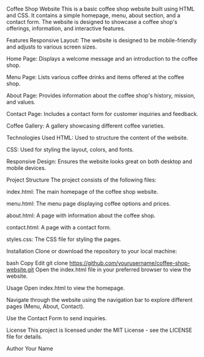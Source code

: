 Coffee Shop Website
This is a basic coffee shop website built using HTML and CSS. It contains a simple homepage, menu, about section, and a contact form. The website is designed to showcase a coffee shop's offerings, information, and interactive features.

Features
Responsive Layout: The website is designed to be mobile-friendly and adjusts to various screen sizes.

Home Page: Displays a welcome message and an introduction to the coffee shop.

Menu Page: Lists various coffee drinks and items offered at the coffee shop.

About Page: Provides information about the coffee shop's history, mission, and values.

Contact Page: Includes a contact form for customer inquiries and feedback.

Coffee Gallery: A gallery showcasing different coffee varieties.

Technologies Used
HTML: Used to structure the content of the website.

CSS: Used for styling the layout, colors, and fonts.

Responsive Design: Ensures the website looks great on both desktop and mobile devices.

Project Structure
The project consists of the following files:

index.html: The main homepage of the coffee shop website.

menu.html: The menu page displaying coffee options and prices.

about.html: A page with information about the coffee shop.

contact.html: A page with a contact form.

styles.css: The CSS file for styling the pages.

Installation
Clone or download the repository to your local machine:

bash
Copy
Edit
git clone https://github.com/yourusername/coffee-shop-website.git
Open the index.html file in your preferred browser to view the website.

Usage
Open index.html to view the homepage.

Navigate through the website using the navigation bar to explore different pages (Menu, About, Contact).

Use the Contact Form to send inquiries.

License
This project is licensed under the MIT License - see the LICENSE file for details.

Author
Your Name
